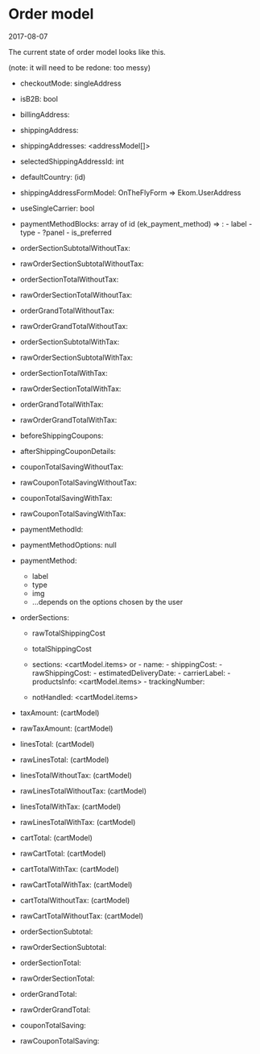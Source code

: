 Order model
============
2017-08-07


The current state of order model looks like this.

(note: it will need to be redone: too messy)


- checkoutMode: singleAddress
- isB2B: bool
- billingAddress: <addressModel> 
- shippingAddress: <addressModel> 
- shippingAddresses: <addressModel[]> 
- selectedShippingAddressId: int 
- defaultCountry: (id) 
- shippingAddressFormModel: OnTheFlyForm => Ekom.UserAddress
- useSingleCarrier: bool
- paymentMethodBlocks: array of id (ek_payment_method) => :
       - label
       - type
       - ?panel
       - is_preferred
       
- orderSectionSubtotalWithoutTax: 
- rawOrderSectionSubtotalWithoutTax: 
- orderSectionTotalWithoutTax: 
- rawOrderSectionTotalWithoutTax: 
- orderGrandTotalWithoutTax: 
- rawOrderGrandTotalWithoutTax: 
- orderSectionSubtotalWithTax: 
- rawOrderSectionSubtotalWithTax: 
- orderSectionTotalWithTax: 
- rawOrderSectionTotalWithTax: 
- orderGrandTotalWithTax: 
- rawOrderGrandTotalWithTax: 
- beforeShippingCoupons: 
- afterShippingCouponDetails: 
- couponTotalSavingWithoutTax: 
- rawCouponTotalSavingWithoutTax: 
- couponTotalSavingWithTax: 
- rawCouponTotalSavingWithTax: 

- paymentMethodId: 
- paymentMethodOptions: null
- paymentMethod:
    - label 
    - type 
    - img 
    - ...depends on the options chosen by the user 
- orderSections:
    - rawTotalShippingCost
    - totalShippingCost
    - sections: 
            <cartModel.items>
            or
            - name:
            - shippingCost:
            - rawShippingCost:
            - estimatedDeliveryDate:
            - carrierLabel:
            - productsInfo: <cartModel.items>
            - trackingNumber:
            
    - notHandled: <cartModel.items>

- taxAmount: (cartModel)
- rawTaxAmount: (cartModel)
- linesTotal: (cartModel)
- rawLinesTotal: (cartModel)
- linesTotalWithoutTax: (cartModel)
- rawLinesTotalWithoutTax: (cartModel)
- linesTotalWithTax: (cartModel)
- rawLinesTotalWithTax: (cartModel)
- cartTotal: (cartModel)
- rawCartTotal: (cartModel)
- cartTotalWithTax: (cartModel)
- rawCartTotalWithTax: (cartModel)
- cartTotalWithoutTax: (cartModel)
- rawCartTotalWithoutTax: (cartModel)

- orderSectionSubtotal: 
- rawOrderSectionSubtotal: 
- orderSectionTotal: 
- rawOrderSectionTotal: 
- orderGrandTotal: 
- rawOrderGrandTotal: 
- couponTotalSaving: 
- rawCouponTotalSaving: 





